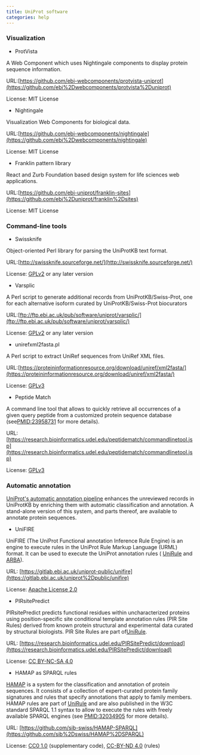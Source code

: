 ```yaml
---
title: UniProt software
categories: help
---
```


### Visualization

- ProtVista



A Web Component which uses Nightingale components to display protein sequence information.



URL:[https://github.com/ebi-webcomponents/protvista-uniprot](https://github.com/ebi%2Dwebcomponents/protvista%2Duniprot)



License: MIT License

- Nightingale



Visualization Web Components for biological data.



URL:[https://github.com/ebi-webcomponents/nightingale](https://github.com/ebi%2Dwebcomponents/nightingale)



License: MIT License

- Franklin pattern library



React and Zurb Foundation based design system for life sciences web applications.



URL:[https://github.com/ebi-uniprot/franklin-sites](https://github.com/ebi%2Duniprot/franklin%2Dsites)



License: MIT License

### Command-line tools

- Swissknife



Object-oriented Perl library for parsing the UniProtKB text format.



URL:[http://swissknife.sourceforge.net/](http://swissknife.sourceforge.net/)



License: [GPLv2](https://www.gnu.org/licenses/old%2Dlicenses/gpl%2D2.0.en.html) or any later version

- Varsplic



A Perl script to generate additional records from UniProtKB/Swiss-Prot, one for each alternative isoform curated by UniProtKB/Swiss-Prot biocurators



URL:[ftp://ftp.ebi.ac.uk/pub/software/uniprot/varsplic/](ftp://ftp.ebi.ac.uk/pub/software/uniprot/varsplic/)



License: [GPLv2](https://www.gnu.org/licenses/old%2Dlicenses/gpl%2D2.0.en.html) or any later version

- unirefxml2fasta.pl



A Perl script to extract UniRef sequences from UniRef XML files.



URL:[https://proteininformationresource.org/download/uniref/xml2fasta/](https://proteininformationresource.org/download/uniref/xml2fasta/)



License: [GPLv3](https://www.gnu.org/licenses/gpl%2D3.0.html)

- Peptide Match



A command line tool that allows to quickly retrieve all occurrences of a given query peptide from a customized protein sequence database (see[PMID:23958731](https://pubmed.ncbi.nlm.nih.gov/23958731/) for more details).



URL: [https://research.bioinformatics.udel.edu/peptidematch/commandlinetool.jsp](https://research.bioinformatics.udel.edu/peptidematch/commandlinetool.jsp)



License: [GPLv3](https://www.gnu.org/licenses/gpl%2D3.0.html)

### Automatic annotation

[UniProt's automatic annotation pipeline](http://www.uniprot.org/help/automatic%5Fannotation) enhances the unreviewed records in UniProtKB by enriching them with automatic classification and annotation. A stand-alone version of this system, and parts thereof, are available to annotate protein sequences.

- UniFIRE



UniFIRE (The UniProt Functional annotation Inference Rule Engine) is an engine to execute rules in the UniProt Rule Markup Language (URML) format. It can be used to execute the UniProt annotation rules ( [UniRule](http://www.uniprot.org/help/unirule) and [ARBA](http://www.uniprot.org/help/arba)).



URL: [https://gitlab.ebi.ac.uk/uniprot-public/unifire](https://gitlab.ebi.ac.uk/uniprot%2Dpublic/unifire)



License: [Apache License 2.0](http://www.apache.org/licenses/LICENSE%2D2.0)

- PIRsitePredict



PIRsitePredict predicts functional residues within uncharacterized proteins using position-specific site conditional template annotation rules (PIR Site Rules) derived from known protein structural and experimental data curated by structural biologists. PIR Site Rules are part of[UniRule](http://www.uniprot.org/help/unirule).



URL: [https://research.bioinformatics.udel.edu/PIRSitePredict/download](https://research.bioinformatics.udel.edu/PIRSitePredict/download)



License: [CC BY-NC-SA 4.0](https://creativecommons.org/licenses/by%2Dnc%2Dsa/4.0/)

- HAMAP as SPARQL rules



[HAMAP](https://hamap.expasy.org/) is a system for the classification and annotation of protein sequences. It consists of a collection of expert-curated protein family signatures and rules that specify annotations that apply to family members. HAMAP rules are part of [UniRule](http://www.uniprot.org/help/unirule) and are also published in the W3C standard SPARQL 1.1 syntax to allow to execute the rules with freely available SPARQL engines (see [PMID:32034905](https://pubmed.ncbi.nlm.nih.gov/32034905/) for more details).



URL: [https://github.com/sib-swiss/HAMAP-SPARQL](https://github.com/sib%2Dswiss/HAMAP%2DSPARQL)



License: [CC0 1.0](https://creativecommons.org/publicdomain/zero/1.0/) (supplementary code), [CC-BY-ND 4.0](https://creativecommons.org/licenses/by%2Dnd/4.0/) (rules)